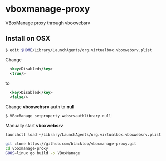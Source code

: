# vboxmanage-proxy
VBoxManage proxy through vboxwebsrv

## Install on OSX
```bash
$ edit $HOME/Library/LaunchAgents/org.virtualbox.vboxwebsrv.plist
```
Change 
```xml
  <key>Disabled</key>
  <true/>
```
 to
```xml
  <key>Disabled</key>
  <false/>
``` 
Change **vboxwebsrv** auth to **null**
```bash
$ VBoxManage setproperty websrvauthlibrary null
```
Manually start **vboxwebsrv**
```bash
launchctl load ~/Library/LaunchAgents/org.virtualbox.vboxwebsrv.plist
```

```bash
git clone https://github.com/blacktop/vboxmanage-proxy.git
cd vboxmanage-proxy
GOOS=linux go build -o VBoxManage
```